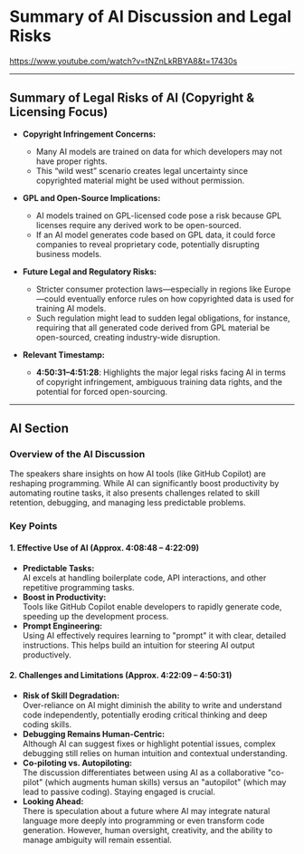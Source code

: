 



# Summary of AI Discussion and Legal Risks

https://www.youtube.com/watch?v=tNZnLkRBYA8&t=17430s

---

## Summary of Legal Risks of AI (Copyright & Licensing Focus)

- **Copyright Infringement Concerns:**
  - Many AI models are trained on data for which developers may not have proper rights.
  - This “wild west” scenario creates legal uncertainty since copyrighted material might be used without permission.

- **GPL and Open-Source Implications:**
  - AI models trained on GPL-licensed code pose a risk because GPL licenses require any derived work to be open-sourced.
  - If an AI model generates code based on GPL data, it could force companies to reveal proprietary code, potentially disrupting business models.

- **Future Legal and Regulatory Risks:**
  - Stricter consumer protection laws—especially in regions like Europe—could eventually enforce rules on how copyrighted data is used for training AI models.
  - Such regulation might lead to sudden legal obligations, for instance, requiring that all generated code derived from GPL material be open-sourced, creating industry-wide disruption.

- **Relevant Timestamp:**
  - **4:50:31–4:51:28**: Highlights the major legal risks facing AI in terms of copyright infringement, ambiguous training data rights, and the potential for forced open-sourcing.

---

## AI Section

### Overview of the AI Discussion
The speakers share insights on how AI tools (like GitHub Copilot) are reshaping programming. While AI can significantly boost productivity by automating routine tasks, it also presents challenges related to skill retention, debugging, and managing less predictable problems.

### Key Points

#### 1. Effective Use of AI (Approx. 4:08:48 – 4:22:09)
- **Predictable Tasks:**  
  AI excels at handling boilerplate code, API interactions, and other repetitive programming tasks.
- **Boost in Productivity:**  
  Tools like GitHub Copilot enable developers to rapidly generate code, speeding up the development process.
- **Prompt Engineering:**  
  Using AI effectively requires learning to "prompt" it with clear, detailed instructions. This helps build an intuition for steering AI output productively.

#### 2. Challenges and Limitations (Approx. 4:22:09 – 4:50:31)
- **Risk of Skill Degradation:**  
  Over-reliance on AI might diminish the ability to write and understand code independently, potentially eroding critical thinking and deep coding skills.
- **Debugging Remains Human-Centric:**  
  Although AI can suggest fixes or highlight potential issues, complex debugging still relies on human intuition and contextual understanding.
- **Co-piloting vs. Autopiloting:**  
  The discussion differentiates between using AI as a collaborative "co-pilot" (which augments human skills) versus an "autopilot" (which may lead to passive coding). Staying engaged is crucial.
- **Looking Ahead:**  
  There is speculation about a future where AI may integrate natural language more deeply into programming or even transform code generation. However, human oversight, creativity, and the ability to manage ambiguity will remain essential.
